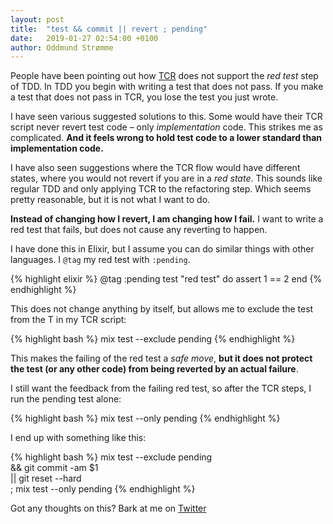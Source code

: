 ```yaml
---
layout: post
title:  "test && commit || revert ; pending"
date:   2019-01-27 02:54:00 +0100
author: Oddmund Strømme
---
```


People have been pointing out how [TCR][tcr] does not support the _red test_ step of TDD. In TDD you begin with writing a test that does not pass. If you make a test that does not pass in TCR, you lose the test you just wrote.

I have seen various suggested solutions to this. Some would have their TCR script never revert test code – only _implementation_ code. This strikes me as complicated.  **And it feels wrong to hold test code to a lower standard than implementation code.**

I have also seen suggestions where the TCR flow would have different states, where you would not revert if you are in a _red state_. This sounds like regular TDD and only applying TCR to the refactoring step. Which seems pretty reasonable, but it is not what I want to do.

**Instead of changing how I revert, I am changing how I fail.** I want to write a red test that fails, but does not cause any reverting to happen.

I have done this in Elixir, but I assume you can do similar things with other languages. I `@tag` my red test with `:pending`.

{% highlight elixir %}
@tag :pending
test "red test" do
  assert 1 == 2
end
{% endhighlight %}

This does not change anything by itself, but allows me to exclude the test from the T in my TCR script:

{% highlight bash %}
mix test --exclude pending
{% endhighlight %}

This makes the failing of the red test a _safe move_, **but it does not protect the test (or any other code) from being reverted by an actual failure**.

I still want the feedback from the failing red test, so after the TCR steps, I run the pending test alone:

{% highlight bash %}
mix test --only pending
{% endhighlight %}

I end up with something like this:

{% highlight bash %}
mix test --exclude pending \
&& git commit -am $1 \
|| git reset --hard \
; mix test --only pending
{% endhighlight %}

Got any thoughts on this? Bark at me on [Twitter](https://twitter.com/jraregris)

[tcr]: https://medium.com/@kentbeck_7670/test-commit-revert-870bbd756864